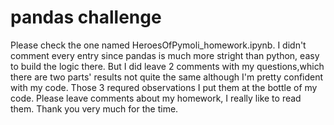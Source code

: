 # pandas challenge
 Please check the one named HeroesOfPymoli_homework.ipynb.
 I didn't comment every entry since pandas is much more stright than python, easy to build the logic there. But I did leave 2 comments with my questions,which there are two parts' results not quite the same although I'm pretty confident with my code. Those 3 requred observations I put them at the bottle of my code. Please leave comments about my homework, I really like to read them. Thank you very much for the time. 

